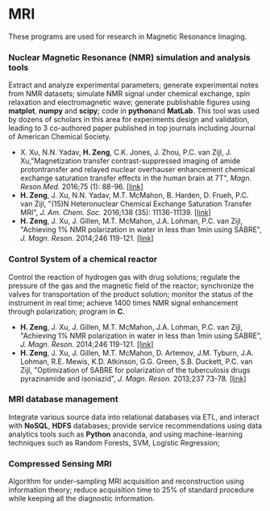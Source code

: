 # MRI
These programs are used for research in Magnetic Resonance Imaging. 

### Nuclear Magnetic Resonance (NMR) simulation and analysis tools

Extract and analyze experimental parameters; generate experimental notes from NMR datasets; simulate NMR signal under chemical exchange, spin relaxation and electromagnetic wave; generate publishable figures using **matplot**, **numpy** and **scipy**; code in **python**and **MatLab**. This tool was used by dozens of scholars in this area for experiments design and validation, leading to 3 co-authored paper published in top journals including Journal of American Chemical Society. 

- X. Xu, N.N. Yadav, **H. Zeng**, C.K. Jones, J. Zhou, P.C. van Zijl, J. Xu,"Magnetization transfer contrast-suppressed imaging of amide protontransfer and relayed nuclear overhauser enhancement chemical exchange saturation transfer effects in the human brain at 7T", *Magn. Reson.Med.*  2016;75 (1): 88-96. [[link]](https://www.ncbi.nlm.nih.gov/pmc/articles/PMC4715767/)
- **H. Zeng**, J. Xu, N.N. Yadav, M.T. McMahon, B. Harden, D.
  Frueh, P.C. van Zijl, "(15)N Heteronuclear Chemical Exchange Saturation
  Transfer MRI", *J. Am. Chem. Soc.* 2016;138 (35): 11136-11139. [[link]](http://pubs.acs.org/doi/abs/10.1021/jacs.6b06421)
- **H. Zeng**, J. Xu, J. Gillen, M.T. McMahon, J.A. Lohman, P.C. van Zijl, "Achieving 1% NMR polarization in water in less than 1min using
  SABRE", *J. Magn. Reson.* 2014;246 119-121. [[link]](http://www.sciencedirect.com/science/article/pii/S1090780714001955)

### Control System of a chemical reactor

Control the reaction of hydrogen gas with drug solutions; regulate the pressure of the gas and the magnetic field of the reactor; synchronize the valves for transportation of the product solution; monitor the status of the instrument in real time; achieve 1400 times NMR signal enhancement through polarization; program in **C**.

- **H. Zeng**, J. Xu, J. Gillen, M.T. McMahon, J.A. Lohman, P.C. van Zijl, "Achieving 1% NMR polarization in water in less than 1min using SABRE", *J. Magn. Reson.* 2014;246 119-121. [[link]](http://www.sciencedirect.com/science/article/pii/S1090780714001955)
- **H. Zeng**, J. Xu, J. Gillen, M.T. McMahon, D. Artemov, J.M. Tyburn, J.A. Lohman, R.E. Mewis, K.D. Atkinson, G.G. Green, S.B. Duckett, P.C. van Zijl, "Optimization of SABRE for polarization of the tuberculosis drugs pyrazinamide and isoniazid", *J. Magn. Reson.* 2013;237 73-78. [[link]](http://www.sciencedirect.com/science/article/pii/S1090780713002334)

### MRI database management

Integrate various source data into relational databases via ETL, and interact with **NoSQL**, **HDFS** databases; provide service recommendations using data analytics tools such as **Python** anaconda, and using machine-learning techniques such as Random Forests, SVM, Logistic Regression;

### Compressed Sensing MRI

Algorithm for under-sampling MRI acquisition and reconstruction using information theory; reduce acquisition time to 25% of standard procedure while keeping all the diagnostic information.